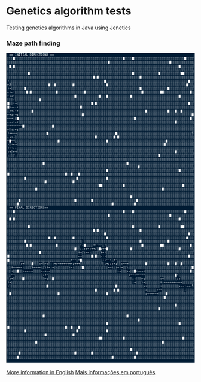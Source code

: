 # Genetics algorithm tests
Testing genetics algorithms in Java using Jenetics

### Maze path finding
![Maze](maze.png "Maze path finding")



[More information in English](http://fxapps.blogspot.com.br/2017/01/escape-javafx-maze-using-genetic.html)
[Mais informações em português](http://aprendendo-javafx.blogspot.com.br/2017/01/algoritmo-genetico-e-um-exemplo-com.html)
